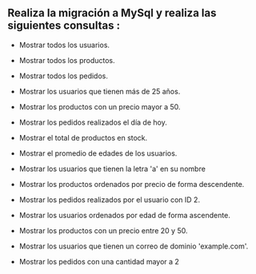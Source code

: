 ## Realiza la migración a MySql y realiza las siguientes consultas :

- Mostrar todos los usuarios.

-  Mostrar todos los productos.

-   Mostrar todos los pedidos.
    
-   Mostrar los usuarios que tienen más de 25 años.
    
-   Mostrar los productos con un precio mayor a 50.
    
-   Mostrar los pedidos realizados el día de hoy.
    
-   Mostrar el total de productos en stock.
    
-   Mostrar el promedio de edades de los usuarios.
    
-   Mostrar los usuarios que tienen la letra 'a' en su nombre
    
-   Mostrar los productos ordenados por precio de forma descendente.
    
-   Mostrar los pedidos realizados por el usuario con ID 2.
    
-   Mostrar los usuarios ordenados por edad de forma ascendente.
    
-   Mostrar los productos con un precio entre 20 y 50.
    
-   Mostrar los usuarios que tienen un correo de dominio 'example.com'.
    
-   Mostrar los pedidos con una cantidad mayor a 2
